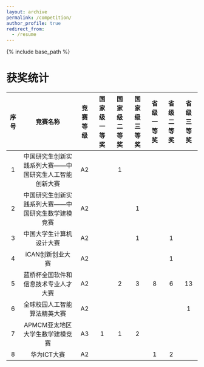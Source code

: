 ```yaml
---
layout: archive
permalink: /competition/
author_profile: true
redirect_from:
  - /resume
---
```


{% include base_path %}

获奖统计
=

| 序号 | 竞赛名称 | 竞赛等级 | 国家级一等奖 | 国家级二等奖 | 国家级三等奖 | 省级一等奖 | 省级二等奖 | 省级三等奖 |
|:--------:|:-------:|:--------:|:--------:|:--------:|:--------:|:--------:|:--------:|:--------:|
| 1 | 中国研究生创新实践系列大赛——中国研究生人工智能创新大赛 | A2 | | 1 | | | | |
|2|中国研究生创新实践系列大赛——中国研究生数学建模竞赛|A2|||1||||
|3|中国大学生计算机设计大赛|A2|||1||1||
|4|iCAN创新创业大赛|A2|||||1||
|5|蓝桥杯全国软件和信息技术专业人才大赛|A2||2|3|8|6|13|
|6|全球校园人工智能算法精英大赛|A2||||||1|
|7|APMCM亚太地区大学生数学建模竞赛|A3|1|1|2||||
|8|华为ICT大赛|A2||||1|2||
